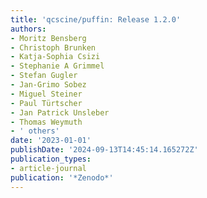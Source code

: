```yaml
---
title: 'qcscine/puffin: Release 1.2.0'
authors:
- Moritz Bensberg
- Christoph Brunken
- Katja-Sophia Csizi
- Stephanie A Grimmel
- Stefan Gugler
- Jan-Grimo Sobez
- Miguel Steiner
- Paul Türtscher
- Jan Patrick Unsleber
- Thomas Weymuth
- ' others'
date: '2023-01-01'
publishDate: '2024-09-13T14:45:14.165272Z'
publication_types:
- article-journal
publication: '*Zenodo*'
---
```


